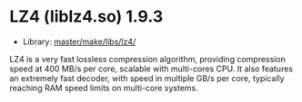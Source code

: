 # LZ4 (liblz4.so) 1.9.3
 - Library: [master/make/libs/lz4/](https://github.com/Freetz-NG/freetz-ng/tree/master/make/libs/lz4/)

LZ4 is a very fast lossless compression algorithm, providing compression speed at 400 MB/s per core, scalable with multi-cores CPU. It also features an extremely fast decoder, with speed in multiple GB/s per core, typically reaching RAM speed limits on multi-core systems.
